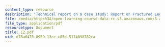 ```yaml
---
content_type: resource
description: 'Technical report on a case study: Report on Fractured Leg Brace.'
file: /media/https%3A/open-learning-course-data-rc.s3.amazonaws.com/3-a27-case-studies-in-forensic-metallurgy-fall-2007/d78a6470895913cec05d5174098782ca_12.pdf
file_type: application/pdf
resourcetype: Document
title: 12.pdf
uid: d78a6470-8959-13ce-c05d-5174098782ca
---
```

